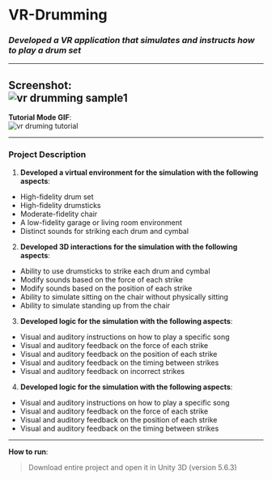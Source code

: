 # VR-Drumming  
### *Developed a VR application that simulates and instructs how to play a drum set*  

------  
**Screenshot**:  
![vr drumming sample1](https://user-images.githubusercontent.com/31857879/34464849-686219b4-ee58-11e7-9874-2476230e7fed.jpg)
------  
**Tutorial Mode GIF**:  
![vr druming tutorial](https://user-images.githubusercontent.com/31857879/34464827-ee8441d0-ee57-11e7-845c-5b5e4fef963c.gif)

------   
### Project Description  
1. **Developed a virtual environment for the simulation with the following aspects**:
- High-fidelity drum set
- High-fidelity drumsticks
- Moderate-fidelity chair
- A low-fidelity garage or living room environment
- Distinct sounds for striking each drum and cymbal
  
2. **Developed 3D interactions for the simulation with the following aspects**:
- Ability to use drumsticks to strike each drum and cymbal
- Modify sounds based on the force of each strike
- Modify sounds based on the position of each strike
- Ability to simulate sitting on the chair without physically sitting
- Ability to simulate standing up from the chair
  
3. **Developed logic for the simulation with the following aspects**:
- Visual and auditory instructions on how to play a specific song
- Visual and auditory feedback on the force of each strike
- Visual and auditory feedback on the position of each strike
- Visual and auditory feedback on the timing between strikes
- Visual and auditory feedback on incorrect strikes
  
4. **Developed logic for the simulation with the following aspects**:
- Visual and auditory instructions on how to play a specific song
- Visual and auditory feedback on the force of each strike
- Visual and auditory feedback on the position of each strike
- Visual and auditory feedback on the timing between strikes
  
  
------
**How to run**:  
  > Download entire project and open it in Unity 3D (version 5.6.3)

